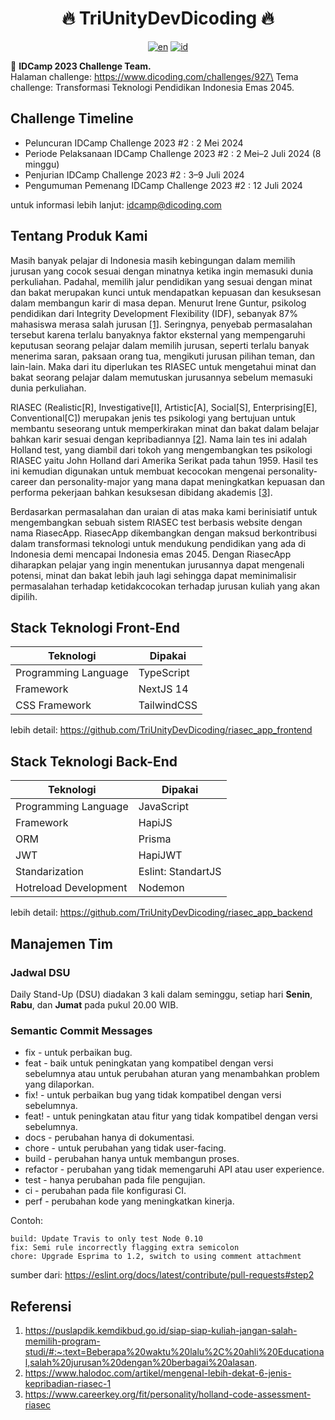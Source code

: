 <h1 align="center">🔥 TriUnityDevDicoding 🔥</h1>

<center>

[![en](https://img.shields.io/badge/lang-en-blue.svg)](https://github.com/TriUnityDevDicoding/.github/blob/main/profile/README.md)
[![id](https://img.shields.io/badge/lang-id-red.svg)](https://github.com/TriUnityDevDicoding/.github/blob/main/profile/README.id.md)

</center>

🏢 **IDCamp 2023 Challenge Team.**\
Halaman challenge: https://www.dicoding.com/challenges/927\
Tema challenge: Transformasi Teknologi Pendidikan Indonesia Emas 2045.

## Challenge Timeline
- Peluncuran IDCamp Challenge 2023 #2 : 2 Mei 2024    
- Periode Pelaksanaan IDCamp Challenge 2023 #2 : 2 Mei–2 Juli 2024 (8 minggu)
- Penjurian IDCamp Challenge 2023 #2 : 3–9 Juli 2024
- Pengumuman Pemenang IDCamp Challenge 2023 #2 : 12 Juli 2024

untuk informasi lebih lanjut: idcamp@dicoding.com

## Tentang Produk Kami
Masih banyak pelajar di Indonesia masih kebingungan dalam memilih jurusan yang cocok sesuai dengan minatnya ketika ingin memasuki dunia perkuliahan. Padahal, memilih jalur pendidikan yang sesuai dengan minat dan bakat merupakan kunci untuk mendapatkan kepuasan dan kesuksesan dalam membangun karir di masa depan. Menurut Irene Guntur, psikolog pendidikan dari Integrity Development Flexibility (IDF), sebanyak 87% mahasiswa merasa salah jurusan [[1]](https://puslapdik.kemdikbud.go.id/siap-siap-kuliah-jangan-salah-memilih-program-studi/#:~:text=Beberapa%20waktu%20lalu%2C%20ahli%20Educational,salah%20jurusan%20dengan%20berbagai%20alasan.). Seringnya, penyebab permasalahan tersebut karena terlalu banyaknya faktor eksternal yang mempengaruhi keputusan seorang pelajar dalam memilih jurusan, seperti terlalu banyak menerima saran, paksaan orang tua, mengikuti jurusan pilihan teman, dan lain-lain. Maka dari itu diperlukan tes RIASEC untuk mengetahui minat dan bakat seorang pelajar dalam memutuskan jurusannya sebelum memasuki dunia perkuliahan.

RIASEC (Realistic[R], Investigative[I], Artistic[A], Social[S], Enterprising[E], Conventional[C]) merupakan jenis tes psikologi yang bertujuan untuk membantu seseorang untuk memperkirakan minat dan bakat dalam belajar bahkan karir sesuai dengan kepribadiannya [[2]](https://www.halodoc.com/artikel/mengenal-lebih-dekat-6-jenis-kepribadian-riasec-1). Nama lain tes ini adalah Holland test, yang diambil dari tokoh yang mengembangkan tes psikologi RIASEC yaitu John Holland dari Amerika Serikat pada tahun 1959. Hasil tes ini kemudian digunakan untuk membuat kecocokan mengenai personality-career dan personality-major yang mana dapat meningkatkan kepuasan dan performa pekerjaan bahkan kesuksesan dibidang akademis [[3]](https://www.careerkey.org/fit/personality/holland-code-assessment-riasec).

Berdasarkan permasalahan dan uraian di atas maka kami berinisiatif untuk mengembangkan sebuah sistem RIASEC test berbasis website dengan nama RiasecApp. RiasecApp dikembangkan dengan maksud berkontribusi dalam transformasi teknologi untuk mendukung pendidikan yang ada di Indonesia demi mencapai Indonesia emas 2045. Dengan RiasecApp diharapkan pelajar yang ingin menentukan jurusannya dapat mengenali potensi, minat dan bakat lebih jauh lagi sehingga dapat meminimalisir permasalahan terhadap ketidakcocokan terhadap jurusan kuliah yang akan dipilih.

## Stack Teknologi Front-End
| Teknologi            | Dipakai     |
| -------------------- | ----------- |
| Programming Language | TypeScript  |
| Framework            | NextJS 14   |
| CSS Framework        | TailwindCSS |

lebih detail: https://github.com/TriUnityDevDicoding/riasec_app_frontend

## Stack Teknologi Back-End
| Teknologi             | Dipakai            |
| --------------------- | ------------------ |
| Programming Language  | JavaScript         |
| Framework             | HapiJS             |
| ORM                   | Prisma             |
| JWT                   | HapiJWT            |
| Standarization        | Eslint: StandartJS |
| Hotreload Development | Nodemon            |

lebih detail: https://github.com/TriUnityDevDicoding/riasec_app_backend

## Manajemen Tim
### Jadwal DSU
Daily Stand-Up (DSU) diadakan 3 kali dalam seminggu, setiap hari **Senin**, **Rabu**, dan **Jumat** pada pukul 20.00 WIB.

### Semantic Commit Messages
- fix - untuk perbaikan bug.
- feat - baik untuk peningkatan yang kompatibel dengan versi sebelumnya atau untuk perubahan aturan yang menambahkan problem yang dilaporkan.
- fix! - untuk perbaikan bug yang tidak kompatibel dengan versi sebelumnya.
- feat! - untuk peningkatan atau fitur yang tidak kompatibel dengan versi sebelumnya.
- docs - perubahan hanya di dokumentasi.
- chore - untuk perubahan yang tidak user-facing.
- build - perubahan hanya untuk membangun proses.
- refactor - perubahan yang tidak memengaruhi API atau user experience.
- test - hanya perubahan pada file pengujian.
- ci - perubahan pada file konfigurasi CI.
- perf - perubahan kode yang meningkatkan kinerja.

Contoh:

```
build: Update Travis to only test Node 0.10
fix: Semi rule incorrectly flagging extra semicolon
chore: Upgrade Esprima to 1.2, switch to using comment attachment
```

sumber dari: https://eslint.org/docs/latest/contribute/pull-requests#step2

## Referensi
1. https://puslapdik.kemdikbud.go.id/siap-siap-kuliah-jangan-salah-memilih-program-studi/#:~:text=Beberapa%20waktu%20lalu%2C%20ahli%20Educational,salah%20jurusan%20dengan%20berbagai%20alasan.
2. https://www.halodoc.com/artikel/mengenal-lebih-dekat-6-jenis-kepribadian-riasec-1
3. https://www.careerkey.org/fit/personality/holland-code-assessment-riasec
